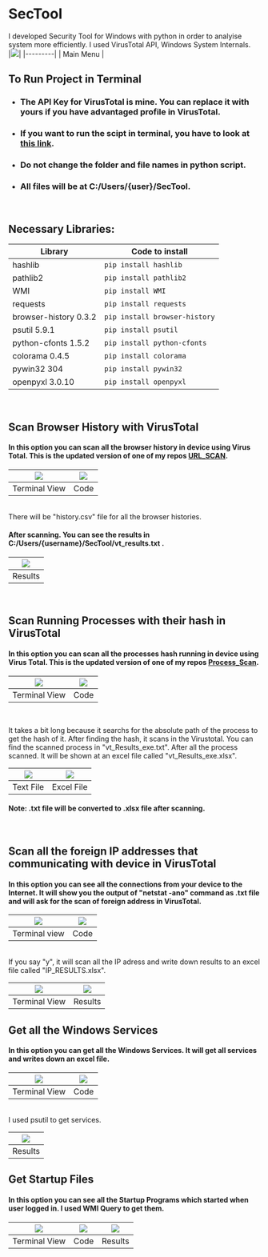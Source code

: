 # SecTool
I developed Security Tool for Windows with python in order to analyise system more efficiently. I used VirusTotal API, Windows System Internals.
<br>
|<img src="Images/AnaEkran.png">|
|---------|
| Main Menu |
<br>

## To Run Project in Terminal
- ### The API Key for VirusTotal is mine. You can replace it with yours if you have advantaged profile in VirusTotal.
- ### If you want to run the scipt in terminal, you have to look at <a href="https://github.com/mrtergl/VirusTotal_Python_URL_Scan">this link</a>.
- ### Do not change the folder and file names in python script.
- ### All files will be at C:/Users/{user}/SecTool.

<br>

## Necessary Libraries:

| Library  | Code to install |
| ------------- | ------------- |
| hashlib  | ``` pip install hashlib ```  |
| pathlib2  | ``` pip install pathlib2 ```  |
| WMI  |``` pip install WMI ``` |
| requests | ``` pip install requests ```|
| browser-history 0.3.2 | ``` pip install browser-history ```|
| psutil 5.9.1 | ``` pip install psutil ```|
| python-cfonts 1.5.2 | ``` pip install python-cfonts ```|
| colorama 0.4.5 | ``` pip install colorama ```|
| pywin32 304 | ``` pip install pywin32 ```|
| openpyxl 3.0.10 | ``` pip install openpyxl ```|
<br>

## Scan Browser History with VirusTotal

#### In this option you can scan all the browser history in device using Virus Total. This is the updated version of one of my repos <a href="https://github.com/mrtergl/VirusTotal_Python_URL_Scan">URL_SCAN</a>.

|<img src="Images/1-a.png">|<img src="Images/1-b.png">|
|---------|---------|
| Terminal View | Code |

<br>
There will be "history.csv" file for all the browser histories.

#### After scanning. You can see the results in C:/Users/{username}/SecTool/vt_results.txt .

|<img src="Images/1-c.png">|
|---------|
| Results |

<br>

## Scan Running Processes with their hash in VirusTotal

#### In this option you can scan all the processes hash running in device using Virus Total. This is the updated version of one of my repos <a href="https://github.com/mrtergl/VirusTotal_Process_Scan">Process_Scan</a>.

|<img src="Images/2-a.png">|<img src="Images/2-b.png">|
|---------|---------|
| Terminal View | Code |

<br>

It takes a bit long because it searchs for the absolute path of the process to get the hash of it. After finding the hash, it scans in the Virustotal. You can find the scanned process in "vt_Results_exe.txt". After all the process scanned. It will be shown at an excel file called "vt_Results_exe.xlsx".
<br>

|<img src="Images/2-c.png">|<img src="Images/2-d.png">|
|---------|---------|
| Text File | Excel File |

#### Note: .txt file will be converted to .xlsx file after scanning.
<br>

## Scan all the foreign IP addresses that communicating with device in VirusTotal

#### In this option you can see all the connections from your device to the Internet. It will show you the output of "netstat -ano" command as .txt file and will ask for the scan of foreign address in VirusTotal.

|<img src="Images/3-a.png">|<img src="Images/3-b.png">|
|---------|---------|
| Terminal view | Code |

<br>
If you say "y", it will scan all the IP adress and write down results to an excel file called "IP_RESULTS.xlsx". 
<br>

|<img src="Images/3-c.png">|<img src="Images/3-d.png">|
|---------|---------|
| Terminal View | Results |

## Get all the Windows Services

#### In this option you can get all the Windows Services. It will get all services and writes down an excel file.

|<img src="Images/4-a.png">|<img src="Images/4-c.png">|
|---------|---------|
| Terminal View | Code |

<br>
I used psutil to get services.
<br>

|<img src="Images/4-b.png">|
|---------|
| Results |

## Get Startup Files

#### In this option you can see all the Startup Programs which started when user logged in. I used WMI Query to get them.

|<img src="Images/5-a.png">|<img src="Images/5-b.png">|<img src="Images/5-c.png">|
|---------|---------|---------|
| Terminal View | Code | Results |

<br>





